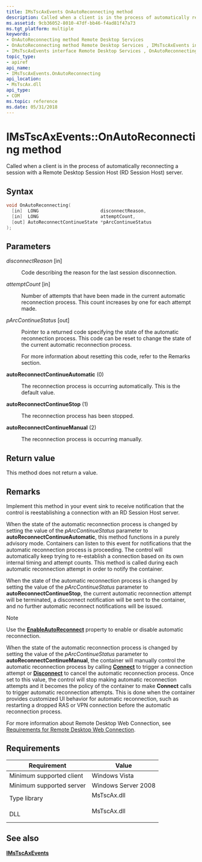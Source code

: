 ```yaml
---
title: IMsTscAxEvents OnAutoReconnecting method
description: Called when a client is in the process of automatically reconnecting a session with a Remote Desktop Session Host (RD Session Host) server.
ms.assetid: 9cb36052-8010-47df-bb46-f4ad81f47a73
ms.tgt_platform: multiple
keywords:
- OnAutoReconnecting method Remote Desktop Services
- OnAutoReconnecting method Remote Desktop Services , IMsTscAxEvents interface
- IMsTscAxEvents interface Remote Desktop Services , OnAutoReconnecting method
topic_type:
- apiref
api_name:
- IMsTscAxEvents.OnAutoReconnecting
api_location:
- MsTscAx.dll
api_type:
- COM
ms.topic: reference
ms.date: 05/31/2018
---
```


# IMsTscAxEvents::OnAutoReconnecting method

Called when a client is in the process of automatically reconnecting a session with a Remote Desktop Session Host (RD Session Host) server.

## Syntax


```C++
void OnAutoReconnecting(
  [in]  LONG                       disconnectReason,
  [in]  LONG                       attemptCount,
  [out] AutoReconnectContinueState *pArcContinueStatus
);
```



## Parameters

<dl> <dt>

*disconnectReason* \[in\]
</dt> <dd>

Code describing the reason for the last session disconnection.

</dd> <dt>

*attemptCount* \[in\]
</dt> <dd>

Number of attempts that have been made in the current automatic reconnection process. This count increases by one for each attempt made.

</dd> <dt>

*pArcContinueStatus* \[out\]
</dt> <dd>

Pointer to a returned code specifying the state of the automatic reconnection process. This code can be reset to change the state of the current automatic reconnection process.

For more information about resetting this code, refer to the Remarks section.

<dt>

<span id="autoReconnectContinueAutomatic"></span><span id="autoreconnectcontinueautomatic"></span><span id="AUTORECONNECTCONTINUEAUTOMATIC"></span>

<span id="autoReconnectContinueAutomatic"></span><span id="autoreconnectcontinueautomatic"></span><span id="AUTORECONNECTCONTINUEAUTOMATIC"></span>****autoReconnectContinueAutomatic**** (0)


</dt> <dd>

The reconnection process is occurring automatically. This is the default value.

</dd> <dt>

<span id="autoReconnectContinueStop"></span><span id="autoreconnectcontinuestop"></span><span id="AUTORECONNECTCONTINUESTOP"></span>

<span id="autoReconnectContinueStop"></span><span id="autoreconnectcontinuestop"></span><span id="AUTORECONNECTCONTINUESTOP"></span>****autoReconnectContinueStop**** (1)


</dt> <dd>

The reconnection process has been stopped.

</dd> <dt>

<span id="autoReconnectContinueManual"></span><span id="autoreconnectcontinuemanual"></span><span id="AUTORECONNECTCONTINUEMANUAL"></span>

<span id="autoReconnectContinueManual"></span><span id="autoreconnectcontinuemanual"></span><span id="AUTORECONNECTCONTINUEMANUAL"></span>****autoReconnectContinueManual**** (2)


</dt> <dd>

The reconnection process is occurring manually.

</dd> </dl> </dd> </dl>

## Return value

This method does not return a value.

## Remarks

Implement this method in your event sink to receive notification that the control is reestablishing a connection with an RD Session Host server.

When the state of the automatic reconnection process is changed by setting the value of the *pArcContinueStatus* parameter to **autoReconnectContinueAutomatic**, this method functions in a purely advisory mode. Containers can listen to this event for notifications that the automatic reconnection process is proceeding. The control will automatically keep trying to re-establish a connection based on its own internal timing and attempt counts. This method is called during each automatic reconnection attempt in order to notify the container.

When the state of the automatic reconnection process is changed by setting the value of the *pArcContinueStatus* parameter to **autoReconnectContinueStop**, the current automatic reconnection attempt will be terminated, a disconnect notification will be sent to the container, and no further automatic reconnect notifications will be issued.

> [!Note]  
> Use the [**EnableAutoReconnect**](imsrdpclientadvancedsettings2-enableautoreconnect.md) property to enable or disable automatic reconnection.

 

When the state of the automatic reconnection process is changed by setting the value of the *pArcContinueStatus* parameter to **autoReconnectContinueManual**, the container will manually control the automatic reconnection process by calling [**Connect**](imstscax-connect.md) to trigger a connection attempt or [**Disconnect**](imstscax-disconnect.md) to cancel the automatic reconnection process. Once set to this value, the control will stop making automatic reconnection attempts and it becomes the policy of the container to make **Connect** calls to trigger automatic reconnection attempts. This is done when the container provides customized UI behavior for automatic reconnection, such as restarting a dropped RAS or VPN connection before the automatic reconnection process.

For more information about Remote Desktop Web Connection, see [Requirements for Remote Desktop Web Connection](requirements-for-remote-desktop-web-connection.md).

## Requirements



| Requirement | Value |
|-------------------------------------|----------------------------------------------------------------------------------------|
| Minimum supported client<br/> | Windows Vista<br/>                                                               |
| Minimum supported server<br/> | Windows Server 2008<br/>                                                         |
| Type library<br/>             | <dl> <dt>MsTscAx.dll</dt> </dl> |
| DLL<br/>                      | <dl> <dt>MsTscAx.dll</dt> </dl> |



## See also

<dl> <dt>

[**IMsTscAxEvents**](imstscaxevents-interface.md)
</dt> </dl>

 

 





